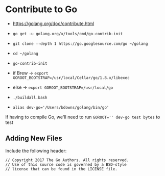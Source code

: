 # Contribute to Go

* https://golang.org/doc/contribute.html
* `go get -u golang.org/x/tools/cmd/go-contrib-init`
* `git clone --depth 1 https://go.googlesource.com/go ~/golang`
* `cd ~/golang`
* `go-contrib-init`

* if Brew -> `export GOROOT_BOOTSTRAP=/usr/local/Cellar/go/1.8.x/libexec`
* else -> `export GOROOT_BOOTSTRAP=/usr/local/go`
* `./buildall.bash`
* `alias dev-go='/Users/bdowns/golang/bin/go'`

If having to compile Go, we'll need to run `GOROOT='' dev-go test bytes` to test

## Adding New Files

Include the following header:

```
// Copyright 2017 The Go Authors. All rights reserved.
// Use of this source code is governed by a BSD-style
// license that can be found in the LICENSE file.
```
